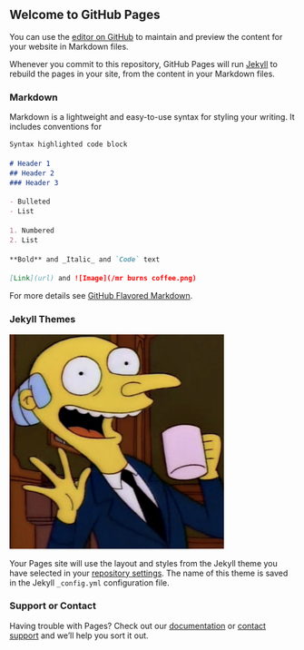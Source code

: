 ## Welcome to GitHub Pages

You can use the [editor on GitHub](https://github.com/andrewe123/blog/edit/gh-pages/index.md) to maintain and preview the content for your website in Markdown files.

Whenever you commit to this repository, GitHub Pages will run [Jekyll](https://jekyllrb.com/) to rebuild the pages in your site, from the content in your Markdown files.

### Markdown

Markdown is a lightweight and easy-to-use syntax for styling your writing. It includes conventions for

```markdown
Syntax highlighted code block

# Header 1
## Header 2
### Header 3

- Bulleted
- List

1. Numbered
2. List

**Bold** and _Italic_ and `Code` text

[Link](url) and ![Image](/mr burns coffee.png)
```

For more details see [GitHub Flavored Markdown](https://guides.github.com/features/mastering-markdown/).

### Jekyll Themes

![Image](/mr%20burns%20coffee.png)


Your Pages site will use the layout and styles from the Jekyll theme you have selected in your [repository settings](https://github.com/andrewe123/blog/settings). The name of this theme is saved in the Jekyll `_config.yml` configuration file.

### Support or Contact

Having trouble with Pages? Check out our [documentation](https://docs.github.com/categories/github-pages-basics/) or [contact support](https://github.com/contact) and we’ll help you sort it out.
